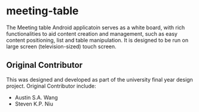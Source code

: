 meeting-table
=============
The Meeting table Android applicatoin serves as a white board, with rich functionalities to aid content creation and management, such as easy content positioning, list and table manipulation.
It is designed to be run on large screen (television-sized) touch screen.

Original Contributor
------
This was designed and developed as part of the university final year design project.
Original Contributor include:

* Austin S.A. Wang
* Steven K.P. Niu
